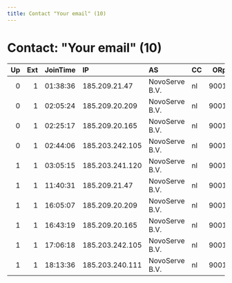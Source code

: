 ```yaml
---
title: Contact "Your email" (10)
---
```


# Contact: "Your email" (10)

|   Up |   Ext | JoinTime   | IP              | AS             | CC   |   ORp |   Dirp | OS    | Version   | Nickname    |   eFamMembers |
|-----:|------:|:-----------|:----------------|:---------------|:-----|------:|-------:|:------|:----------|:------------|--------------:|
|    0 |     1 | 01:38:36   | 185.209.21.47   | NovoServe B.V. | nl   |  9001 |   9030 | Linux | 0.3.1.7   | AntonyLab   |             1 |
|    0 |     1 | 02:05:24   | 185.209.20.209  | NovoServe B.V. | nl   |  9001 |   9030 | Linux | 0.3.1.7   | FrancoC     |             1 |
|    0 |     1 | 02:25:17   | 185.209.20.165  | NovoServe B.V. | nl   |  9001 |   9030 | Linux | 0.3.1.7   | FrancoC     |             1 |
|    0 |     1 | 02:44:06   | 185.203.242.105 | NovoServe B.V. | nl   |  9001 |   9030 | Linux | 0.3.1.7   | torexitnode |             1 |
|    1 |     1 | 03:05:15   | 185.203.241.120 | NovoServe B.V. | nl   |  9001 |   9030 | Linux | 0.3.1.7   | alfagamma   |             1 |
|    1 |     1 | 11:40:31   | 185.209.21.47   | NovoServe B.V. | nl   |  9001 |   9030 | Linux | 0.3.1.7   | torexit     |             1 |
|    1 |     1 | 16:05:07   | 185.209.20.209  | NovoServe B.V. | nl   |  9001 |   9030 | Linux | 0.3.1.7   | Lehavaz     |             1 |
|    1 |     1 | 16:43:19   | 185.209.20.165  | NovoServe B.V. | nl   |  9001 |   9030 | Linux | 0.3.1.7   | ggyuh       |             1 |
|    1 |     1 | 17:06:18   | 185.203.242.105 | NovoServe B.V. | nl   |  9001 |   9030 | Linux | 0.3.1.7   | rockets     |             1 |
|    1 |     1 | 18:13:36   | 185.203.240.111 | NovoServe B.V. | nl   |  9001 |   9030 | Linux | 0.3.1.7   | sarkosing   |             1 |
